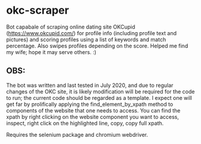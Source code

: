 # okc-scraper
Bot capabale of scraping online dating site OKCupid (https://www.okcupid.com/) for profile info (including profile text and pictures) and scoring profiles using a list of keywords and match percentage. Also swipes profiles depending on the score. Helped me find my wife; hope it may serve others. :) 

## OBS: 
The bot was written and last tested in July 2020, and due to regular changes of the OKC site, it is likely modification will be required for the code to run; the current code should be regarded as a template. I expect one will get far by prolifically applying the find_element_by_xpath method to components of the website that one needs to access. You can find the xpath by right clicking on the website component you want to access, inspect, right click on the highlighted line, copy, copy full xpath.

Requires the selenium package and chromium webdriver.
